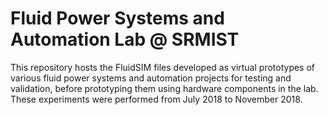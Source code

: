 # Fluid Power Systems and Automation Lab @ SRMIST

This repository hosts the FluidSIM files developed as virtual prototypes of various fluid power systems and automation projects for testing and validation, before prototyping them using hardware components in the lab. These experiments were performed from July 2018 to November 2018.
